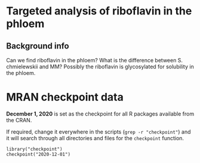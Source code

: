 # Targeted analysis of riboflavin in the phloem


## Background info
Can we find riboflavin in the phloem? What is the difference between S. chmielewskii and MM? Possibly the riboflavin is glycosylated for solubility in the phloem.




# MRAN checkpoint data
__December 1, 2020__ is set as the checkpoint for all R packages available from the CRAN.

If required, change it everywhere in the scripts (`grep -r "checkpoint"`) and 
it will search through all directories and files for the `checkpoint` function. 

```{r}
library("checkpoint")
checkpoint("2020-12-01")
```